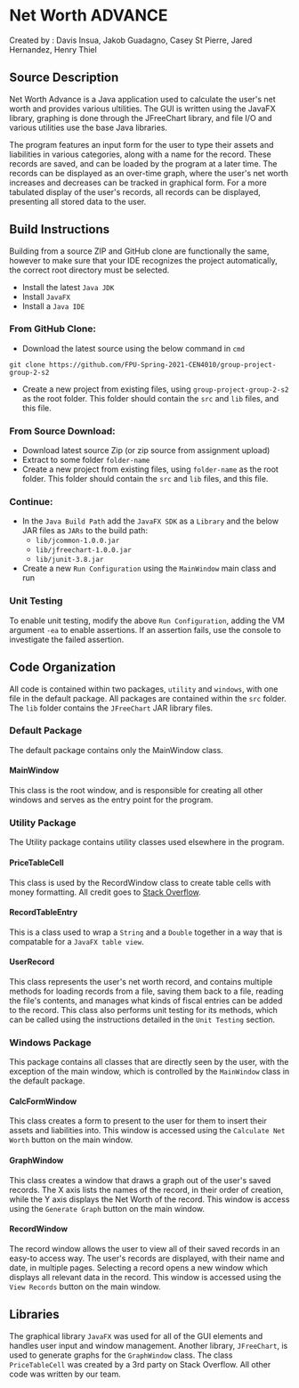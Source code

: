 Net Worth ADVANCE
===================
Created by : Davis Insua, Jakob Guadagno, Casey St Pierre, Jared Hernandez, Henry Thiel

Source Description 
--------------------
Net Worth Advance is a Java application used to calculate the user's net worth and
provides various ultilities. The GUI is written using the JavaFX library, graphing is
done through the JFreeChart library, and file I/O and various utilities use the base
Java libraries.

The program features an input form for the user to type their assets and liabilities
in various categories, along with a name for the record. These records are saved, and can
be loaded by the program at a later time. The records can be displayed as an over-time
graph, where the user's net worth increases and decreases can be tracked in graphical
form. For a more tabulated display of the user's records, all records can be displayed,
presenting all stored data to the user.

Build Instructions
-------------------
Building from a source ZIP and GitHub clone are functionally the same, however to make
sure that your IDE recognizes the project automatically, the correct root directory
must be selected.
- Install the latest `Java JDK`
- Install `JavaFX`
- Install a `Java IDE`
### From GitHub Clone:
- Download the latest source using the below command in `cmd`
```
git clone https://github.com/FPU-Spring-2021-CEN4010/group-project-group-2-s2
```
- Create a new project from existing files, using `group-project-group-2-s2` as the root
  folder. This folder should contain the `src` and `lib` files, and this file.
### From Source Download:
- Download latest source Zip (or zip source from assignment upload)
- Extract to some folder `folder-name`
- Create a new project from existing files, using `folder-name` as the root folder. This
  folder should contain the `src` and `lib` files, and this file.
### Continue:
- In the `Java Build Path` add the `JavaFX SDK` as a `Library` and the below JAR files as
  `JARs` to the build path:
  - `lib/jcommon-1.0.0.jar`
  - `lib/jfreechart-1.0.0.jar`
  - `lib/junit-3.8.jar`
- Create a new `Run Configuration` using the `MainWindow` main class and run

### Unit Testing
To enable unit testing, modify the above `Run Configuration`, adding the VM argument
`-ea` to enable assertions. If an assertion fails, use the console to investigate the
failed assertion. 

Code Organization
-------------------
All code is contained within two packages, `utility` and `windows`, with one file in the
default package. All packages are contained within the `src` folder. The `lib` folder
contains the `JFreeChart` JAR library files.
### Default Package
The default package contains only the MainWindow class.
#### MainWindow
This class is the root window, and is responsible for creating all other
windows and serves as the entry point for the program.
### Utility Package
The Utility package contains utility classes used elsewhere in the program.
#### PriceTableCell
This class is used by the RecordWindow class to create table cells with money formatting.
All credit goes to
[Stack Overflow](https://stackoverflow.com/questions/48552499/accounting-style-table-cell-in-javafx).
#### RecordTableEntry
This is a class used to wrap a `String` and a `Double` together in a way that is
compatable for a `JavaFX table view`.
#### UserRecord
This class represents the user's net worth record, and contains multiple methods for
loading records from a file, saving them back to a file, reading the file's contents, and
manages what kinds of fiscal entries can be added to the record. This class also performs
unit testing for its methods, which can be called using the instructions detailed in the
`Unit Testing` section.
### Windows Package
This package contains all classes that are directly seen by the user, with the exception
of the main window, which is controlled by the `MainWindow` class in the default package.
#### CalcFormWindow
This class creates a form to present to the user for them to insert their assets and
liabilities into. This window is accessed using the `Calculate Net Worth` button on the
main window.
#### GraphWindow
This class creates a window that draws a graph out of the user's saved records. The X
axis lists the names of the record, in their order of creation, while the Y axis displays
the Net Worth of the record. This window is access using the `Generate Graph` button on
the main window.
#### RecordWindow
The record window allows the user to view all of their saved records in an easy-to access
way. The user's records are displayed, with their name and date, in multiple pages.
Selecting a record opens a new window which displays all relevant data in the record.
This window is accessed using the `View Records` button on the main window.

Libraries
-------------------
The graphical library `JavaFX` was used for all of the GUI elements and handles user
input and window management. Another library, `JFreeChart`, is used to generate graphs
for the `GraphWindow` class. The class `PriceTableCell` was created by a 3rd party on
Stack Overflow. All other code was written by our team.
